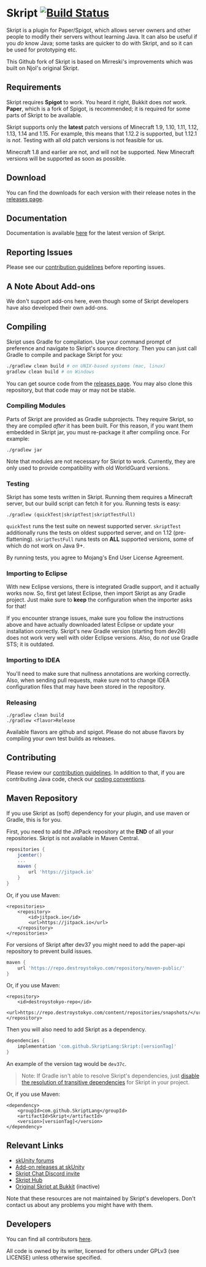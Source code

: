 # Skript [![Build Status](https://travis-ci.org/SkriptLang/Skript.svg?branch=master)](https://travis-ci.org/SkriptLang/Skript)
Skript is a plugin for Paper/Spigot, which allows server owners and other people
to modify their servers without learning Java. It can also be useful if you
*do* know Java; some tasks are quicker to do with Skript, and so it can be used
for prototyping etc.

This Github fork of Skript is based on Mirreski's improvements which was built
on Njol's original Skript.

## Requirements
Skript requires **Spigot** to work. You heard it right, Bukkit does *not* work.
**Paper**, which is a fork of Spigot, is recommended; it is required for some
parts of Skript to be available.

Skript supports only the **latest** patch versions of Minecraft 1.9, 1.10, 1.11, 1.12, 1.13, 1.14 and 1.15.
For example, this means that 1.12.2 is supported, but 1.12.1 is *not*.
Testing with all old patch versions is not feasible for us.

Minecraft 1.8 and earlier are not, and will not be supported. New Minecraft
versions will be supported as soon as possible.

## Download
You can find the downloads for each version with their release notes in the [releases page](https://github.com/SkriptLang/Skript/releases).

## Documentation
Documentation is available [here](https://skriptlang.github.io/Skript) for the
latest version of Skript.

## Reporting Issues
Please see our [contribution guidelines](https://github.com/SkriptLang/Skript/blob/master/.github/contributing.md)
before reporting issues.

## A Note About Add-ons
We don't support add-ons here, even though some of Skript developers have also
developed their own add-ons.

## Compiling
Skript uses Gradle for compilation. Use your command prompt of preference and
navigate to Skript's source directory. Then you can just call Gradle to compile
and package Skript for you:

```bash
./gradlew clean build # on UNIX-based systems (mac, linux)
gradlew clean build # on Windows
```

You can get source code from the [releases page](https://github.com/SkriptLang/Skript/releases).
You may also clone this repository, but that code may or may not be stable.

### Compiling Modules
Parts of Skript are provided as Gradle subprojects. They require Skript, so
they are compiled *after* it has been built. For this reason, if you want them
embedded in Skript jar, you must re-package it after compiling once. For example:

```
./gradlew jar
```

Note that modules are not necessary for Skript to work. Currently, they are
only used to provide compatibility with old WorldGuard versions.

### Testing
Skript has some tests written in Skript. Running them requires a Minecraft
server, but our build script can fetch it for you. Running tests is easy:

```
./gradlew (quickTest|skriptTest|skriptTestFull)
```

<code>quickTest</code> runs the test suite on newest supported server.
<code>skriptTest</code> additionally runs the tests on oldest supported
server, and on 1.12 (pre-flattening). <code>skriptTestFull</code> runs
tests on **ALL** supported versions, some of which do not work on Java 9+.

By running tests, you agree to Mojang's End User License Agreement.

### Importing to Eclipse
With new Eclipse versions, there is integrated Gradle support, and it actually works now.
So, first get latest Eclipse, then import Skript as any Gradle project. Just
make sure to **keep** the configuration when the importer asks for that!

If you encounter strange issues, make sure you follow the instructions above and have
actually downloaded latest Eclipse or update your installation correctly. Skript's
new Gradle version (starting from dev26) does not work very well with older Eclipse
versions. Also, do *not* use Gradle STS; it is outdated.

### Importing to IDEA
You'll need to make sure that nullness annotations are working correctly. Also,
when sending pull requests, make sure not to change IDEA configuration files
that may have been stored in the repository.

### Releasing
```
./gradlew clean build
./gradlew <flavor>Release
```
Available flavors are github and spigot. Please do not abuse flavors by
compiling your own test builds as releases.

## Contributing
Please review our [contribution guidelines](https://github.com/SkriptLang/Skript/blob/master/.github/contributing.md).
In addition to that, if you are contributing Java code, check our
[coding conventions](https://github.com/SkriptLang/Skript/blob/master/code-conventions.md).

## Maven Repository
If you use Skript as (soft) dependency for your plugin, and use maven or Gradle,
this is for you.

First, you need to add the JitPack repository at the **END** of all your repositories. Skript is not available in Maven Central.
```gradle
repositories {
    jcenter()
    ...
    maven {
        url 'https://jitpack.io'
    }
}
```

Or, if you use Maven:
```maven
<repositories>
    <repository>
        <id>jitpack.io</id>
        <url>https://jitpack.io</url>
    </repository>
</repositories>
```

For versions of Skript after dev37 you might need to add the paper-api repository to prevent build issues.

```gradle
maven {
    url 'https://repo.destroystokyo.com/repository/maven-public/'
}
```

Or, if you use Maven:
```maven
<repository>
    <id>destroystokyo-repo</id>
    <url>https://repo.destroystokyo.com/content/repositories/snapshots/</url>
</repository>
```

Then you will also need to add Skript as a dependency.
```gradle
dependencies {
    implementation 'com.github.SkriptLang:Skript:[versionTag]'
}
```

An example of the version tag would be ```dev37c```.

> Note: If Gradle isn't able to resolve Skript's dependencies, just [disable the resolution of transitive dependencies](https://docs.gradle.org/current/userguide/managing_transitive_dependencies.html#sub:disabling_resolution_transitive_dependencies) for Skript in your project.

Or, if you use Maven:
```
<dependency>
    <groupId>com.github.SkriptLang</groupId>
    <artifactId>Skript</artifactId>
    <version>[versionTag]</version>
</dependency>
```

## Relevant Links
* [skUnity forums](https://forums.skunity.com)
* [Add-on releases at skUnity](https://forums.skunity.com/forums/addon-releases)
* [Skript Chat Discord invite](https://discord.gg/0lx4QhQvwelCZbEX)
* [Skript Hub](https://skripthub.net)
* [Original Skript at Bukkit](https://dev.bukkit.org/bukkit-plugins/skript) (inactive)

Note that these resources are not maintained by Skript's developers. Don't
contact us about any problems you might have with them.

## Developers
You can find all contributors [here](https://github.com/SkriptLang/Skript/graphs/contributors).

All code is owned by its writer, licensed for others under GPLv3 (see LICENSE)
unless otherwise specified.
